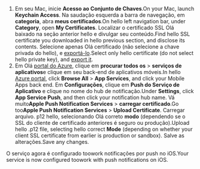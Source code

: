 

1. <span data-ttu-id="0edc8-101">Em seu Mac, inicie **Acesso ao Conjunto de Chaves**.</span><span class="sxs-lookup"><span data-stu-id="0edc8-101">On your Mac, launch **Keychain Access**.</span></span> <span data-ttu-id="0edc8-102">Na saudação esquerda a barra de navegação, em **categoria**, abra **meus certificados**.</span><span class="sxs-lookup"><span data-stu-id="0edc8-102">On hello left navigation bar, under **Category**, open **My Certificates**.</span></span> <span data-ttu-id="0edc8-103">Localizar o certificado SSL Olá baixado na seção anterior hello e divulgar seu conteúdo.</span><span class="sxs-lookup"><span data-stu-id="0edc8-103">Find hello SSL certificate you downloaded in hello previous section, and disclose its contents.</span></span> <span data-ttu-id="0edc8-104">Selecione apenas Olá certificado (não selecione a chave privada do hello), e [exportá-lo](https://support.apple.com/kb/PH20122?locale=en_US).</span><span class="sxs-lookup"><span data-stu-id="0edc8-104">Select only hello certificate (do not select hello private key), and [export it](https://support.apple.com/kb/PH20122?locale=en_US).</span></span>
2. <span data-ttu-id="0edc8-105">Em Olá [portal do Azure](https://portal.azure.com/), clique em **procurar todos os** > **serviços de aplicativos**e clique em seu back-end de aplicativos móveis.</span><span class="sxs-lookup"><span data-stu-id="0edc8-105">In hello [Azure portal](https://portal.azure.com/), click **Browse All** > **App Services**, and click your Mobile Apps back end.</span></span> <span data-ttu-id="0edc8-106">Em **Configurações**, clique em **Push do Serviço de Aplicativo** e clique no nome do hub de notificação.</span><span class="sxs-lookup"><span data-stu-id="0edc8-106">Under **Settings**, click **App Service Push**, and then click your notification hub name.</span></span> <span data-ttu-id="0edc8-107">Vá muito**Apple Push Notification Services** > **carregar certificado**.</span><span class="sxs-lookup"><span data-stu-id="0edc8-107">Go too**Apple Push Notification Services** > **Upload Certificate**.</span></span> <span data-ttu-id="0edc8-108">Carregar arquivo. p12 hello, selecionando Olá correto **modo** (dependendo se o SSL do cliente de certificado anteriores é seguro ou produção).</span><span class="sxs-lookup"><span data-stu-id="0edc8-108">Upload hello .p12 file, selecting hello correct **Mode** (depending on whether your client SSL certificate from earlier is production or sandbox).</span></span> <span data-ttu-id="0edc8-109">Salve as alterações.</span><span class="sxs-lookup"><span data-stu-id="0edc8-109">Save any changes.</span></span>

<span data-ttu-id="0edc8-110">O serviço agora é configurado toowork notificações por push no iOS.</span><span class="sxs-lookup"><span data-stu-id="0edc8-110">Your service is now configured toowork with push notifications on iOS.</span></span>

[1]: ./media/app-service-mobile-apns-configure-push/mobile-push-notification-hub.png
